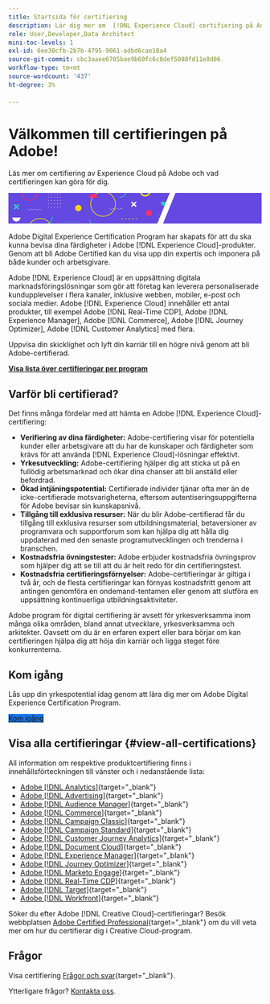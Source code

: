 ```yaml
---
title: Startsida för certifiering
description: Lär dig mer om  [!DNL Experience Cloud] certifiering på Adobe. Ta reda på vad du kan få ut av certifieringen.
role: User,Developer,Data Architect
mini-toc-levels: 1
exl-id: 6ee30cfb-2b7b-4795-9061-adbd6cae18a4
source-git-commit: cbc3aaee6705bae9b60fc6c8def5088fd11e8d06
workflow-type: tm+mt
source-wordcount: '437'
ht-degree: 3%

---
```


# Välkommen till certifieringen på Adobe!

Läs mer om certifiering av Experience Cloud på Adobe och vad certifieringen kan göra för dig.

![Banderoll](/help/certifications/assets/home_banner_smallwide.png)

Adobe Digital Experience Certification Program har skapats för att du ska kunna bevisa dina färdigheter i Adobe [!DNL Experience Cloud]-produkter. Genom att bli Adobe Certified kan du visa upp din expertis och imponera på både kunder och arbetsgivare.

Adobe [!DNL Experience Cloud] är en uppsättning digitala marknadsföringslösningar som gör att företag kan leverera personaliserade kundupplevelser i flera kanaler, inklusive webben, mobiler, e-post och sociala medier. Adobe [!DNL Experience Cloud] innehåller ett antal produkter, till exempel Adobe [!DNL Real-Time CDP], Adobe [!DNL Experience Manager], Adobe [!DNL Commerce], Adobe [!DNL Journey Optimizer], Adobe [!DNL Customer Analytics] med flera.

Uppvisa din skicklighet och lyft din karriär till en högre nivå genom att bli Adobe-certifierad.

[**Visa lista över certifieringar per program**](#view-all-certifications)

## Varför bli certifierad?

Det finns många fördelar med att hämta en Adobe [!DNL Experience Cloud]-certifiering:

* **Verifiering av dina färdigheter:** Adobe-certifiering visar för potentiella kunder eller arbetsgivare att du har de kunskaper och färdigheter som krävs för att använda [!DNL Experience Cloud]-lösningar effektivt.
* **Yrkesutveckling:** Adobe-certifiering hjälper dig att sticka ut på en fullödig arbetsmarknad och ökar dina chanser att bli anställd eller befordrad.
* **Ökad intjäningspotential:** Certifierade individer tjänar ofta mer än de icke-certifierade motsvarigheterna, eftersom autentiseringsuppgifterna för Adobe bevisar sin kunskapsnivå.
* **Tillgång till exklusiva resurser:** När du blir Adobe-certifierad får du tillgång till exklusiva resurser som utbildningsmaterial, betaversioner av programvara och supportforum som kan hjälpa dig att hålla dig uppdaterad med den senaste programutvecklingen och trenderna i branschen.
* **Kostnadsfria övningstester:** Adobe erbjuder kostnadsfria övningsprov som hjälper dig att se till att du är helt redo för din certifieringstest.
* **Kostnadsfria certifieringsförnyelser:** Adobe-certifieringar är giltiga i två år, och de flesta certifieringar kan förnyas kostnadsfritt genom att antingen genomföra en ondemand-tentamen eller genom att slutföra en uppsättning kontinuerliga utbildningsaktiviteter.

Adobe program för digital certifiering är avsett för yrkesverksamma inom många olika områden, bland annat utvecklare, yrkesverksamma och arkitekter. Oavsett om du är en erfaren expert eller bara börjar om kan certifieringen hjälpa dig att höja din karriär och ligga steget före konkurrenterna.

## Kom igång

Lås upp din yrkespotential idag genom att lära dig mer om Adobe Digital Experience Certification Program.

<a href="https://experienceleague.adobe.com/docs/certification/certification/getting-started.html" target="_blank" class="spectrum-Button spectrum-Button--fill spectrum-Button--accent spectrum-Button--sizeM is-margin-bottom-big-big at-element-click-tracking" style="background-color:#1473E6"><span class="spectrum-Button-label has-no-wrap">Kom igång</span></a>

## Visa alla certifieringar {#view-all-certifications}

All information om respektive produktcertifiering finns i innehållsförteckningen till vänster och i nedanstående lista:

* [Adobe [!DNL Analytics]](/help/certifications/aa/aa-overview.md){target="_blank"}
* [Adobe [!DNL Advertising]](/help/certifications/aac/aac-overview.md){target="_blank"}
* [Adobe [!DNL Audience Manager]](/help/certifications/aam/aam-overview.md){target="_blank"}
* [Adobe [!DNL Commerce]](/help/certifications/ac/ac-overview.md){target="_blank"}
* [Adobe [!DNL Campaign Classic]](/help/certifications/acc/acc-overview.md){target="_blank"}
* [Adobe [!DNL Campaign Standard]](/help/certifications/acs/acs-overview.md){target="_blank"}
* [Adobe [!DNL Customer Journey Analytics]](/help/certifications/acja/acja-overview.md){target="_blank"}
* [Adobe [!DNL Document Cloud]](/help/certifications/adc/adc-overview.md){target="_blank"}
* [Adobe [!DNL Experience Manager]](/help/certifications/aem/aem-overview.md){target="_blank"}
* [Adobe [!DNL Journey Optimizer]](/help/certifications/ajo/ajo-overview.md){target="_blank"}
* [Adobe [!DNL Marketo Engage]](/help/certifications/ame/ame-overview.md){target="_blank"}
* [Adobe [!DNL Real-Time CDP]](/help/certifications/rtcdp/rtcdp-overview.md){target="_blank"}
* [Adobe [!DNL Target]](/help/certifications/at/at-overview.md){target="_blank"}
* [Adobe [!DNL Workfront]](/help/certifications/aw/aw-overview.md){target="_blank"}

Söker du efter Adobe [!DNL Creative Cloud]-certifieringar? Besök webbplatsen [Adobe Certified Professional](https://certifiedprofessional.adobe.com/en/home){target="_blank"} om du vill veta mer om hur du certifierar dig i Creative Cloud-program.

## Frågor

Visa certifiering [Frågor och svar](https://experienceleague.adobe.com/docs/certification/certification/faq.html){target="_blank"}.

Ytterligare frågor? [Kontakta oss](mailto:certif@adobe.com).
